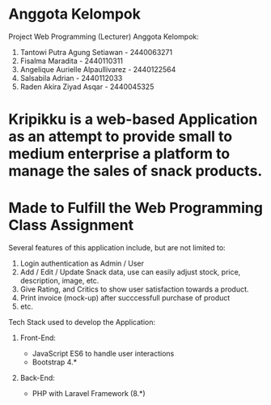 # Anggota Kelompok
Project Web Programming (Lecturer)
Anggota Kelompok:
1. Tantowi Putra Agung Setiawan - 2440063271
2. Fisalma Maradita - 2440110311
3. Angelique Aurielle Alpaullivarez - 2440122564
4. Salsabila Adrian - 2440112033 
5. Raden Akira Ziyad Asqar - 2440045325 

# Kripikku is a web-based Application as an attempt to provide small to medium enterprise a platform to manage the sales of snack products.
# Made to Fulfill the Web Programming Class Assignment

Several features of this application include, but are not limited to:
1. Login authentication as Admin / User
2. Add / Edit / Update Snack data, use can easily adjust stock, price, description, image, etc.
3. Give Rating, and Critics to show user satisfaction towards a product.
4. Print invoice (mock-up) after succcessfull purchase of product
5. etc.

Tech Stack used to develop the Application:
1. Front-End:
   - JavaScript ES6 to handle user interactions
   - Bootstrap 4.*

2. Back-End:
   - PHP with Laravel Framework (8.*)
